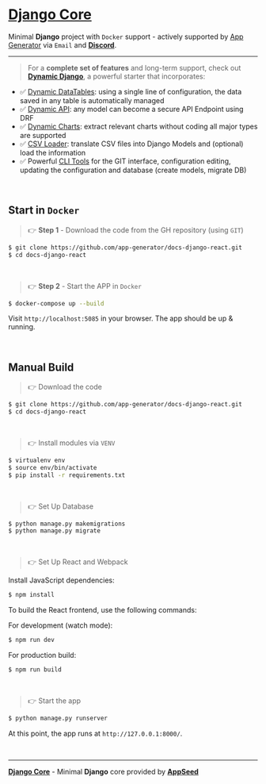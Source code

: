 # [Django Core](https://github.com/app-generator/docs-django-react)

Minimal **Django** project with `Docker` support - actively supported by [App Generator](https://app-generator.dev/) via `Email` and **[Discord](https://discord.gg/fZC6hup)**. 

---

> For a **complete set of features** and long-term support, check out **[Dynamic Django](https://app-generator.dev/docs/developer-tools/dynamic-django/index.html)**, a powerful starter that incorporates:

- ✅ [Dynamic DataTables](https://app-generator.dev/docs/developer-tools/dynamic-django/datatables.html): using a single line of configuration, the data saved in any table is automatically managed
- ✅ [Dynamic API](https://app-generator.dev/docs/developer-tools/dynamic-django/api.html): any model can become a secure API Endpoint using DRF
- ✅ [Dynamic Charts](https://app-generator.dev/docs/developer-tools/dynamic-django/charts.html): extract relevant charts without coding all major types are supported
- ✅ [CSV Loader](https://app-generator.dev/docs/developer-tools/dynamic-django/csv-loader.html): translate CSV files into Django Models and (optional) load the information
- ✅ Powerful [CLI Tools](https://app-generator.dev/docs/developer-tools/dynamic-django/cli.html) for the GIT interface, configuration editing, updating the configuration and database (create models, migrate DB)

<br />

## Start in `Docker`

> 👉 **Step 1** - Download the code from the GH repository (using `GIT`) 

```bash
$ git clone https://github.com/app-generator/docs-django-react.git
$ cd docs-django-react
```

<br />

> 👉 **Step 2** - Start the APP in `Docker`

```bash
$ docker-compose up --build 
```

Visit `http://localhost:5085` in your browser. The app should be up & running.

<br />

## Manual Build 

> 👉 Download the code  

```bash
$ git clone https://github.com/app-generator/docs-django-react.git
$ cd docs-django-react
```

<br />

> 👉 Install modules via `VENV`  

```bash
$ virtualenv env
$ source env/bin/activate
$ pip install -r requirements.txt
```

<br />

> 👉 Set Up Database

```bash
$ python manage.py makemigrations
$ python manage.py migrate
```

<br />

> 👉 Set Up React and Webpack

Install JavaScript dependencies:

```bash
$ npm install
```

To build the React frontend, use the following commands:

For development (watch mode):

```bash
$ npm run dev
```

For production build:

```bash
$ npm run build
```

<br />

> 👉 Start the app

```bash
$ python manage.py runserver
```

At this point, the app runs at `http://127.0.0.1:8000/`. 

<br />

---
**[Django Core](https://github.com/app-generator/docs-django-react)** - Minimal **Django** core provided by **[AppSeed](https://appseed.us/)**